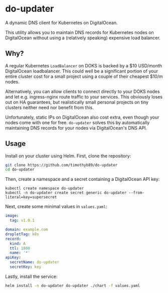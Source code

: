 # do-updater

A dynamic DNS client for Kubernetes on DigitalOcean.

This utility allows you to maintain DNS records for Kubernetes nodes on
DigitalOcean without using a (relatively speaking) expensive load balancer.

## Why?

A regular Kubernetes `LoadBalancer` on DOKS is backed by a $10 USD/month
DigitalOcean loadbalancer. This could well be a significant portion of your
entire cluster cost for a small project using a couple of their cheapest $10/m
nodes.

Alternatively, you can allow clients to connect directly to your DOKS nodes and
let e.g. ingress-nginx route traffic to your services. This obviously loses out
on HA guarantees, but realistically small personal projects on tiny clusters
neither need nor benefit from this.

Unfortunately, static IPs on DigitalOcean also cost extra, even though your
nodes come with one for free. `do-updater` solves this by automatically
maintaining DNS records for your nodes via DigitalOcean's DNS API.

## Usage

Install on your cluster using Helm. First, clone the repository:

```bash
git clone https://github.com/timothyb89/do-updater
cd do-updater
```

Then, create a namespace and a secret containing a DigitalOcean API key:

```
kubectl create namespace do-updater
kubectl -n do-updater create secret generic do-updater --from-literal=key=supersecret
```

Next, create some minimal values in `values.yaml`:

```yaml
image:
  tag: v1.0.1

domain: example.com
dropletTag: k8s
record:
  kind: A
  ttl: 1800
  name: '*'
apiKey:
  secretName: do-updater
  secretKey: key
```

Lastly, install the service:

```bash
helm install -n do-updater do-updater ./chart -f values.yaml
```
